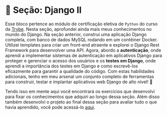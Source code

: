 # :paperclip: Seção: Django II

Esse bloco pertence ao módulo de certificação eletiva de `Python` do curso da [Trybe](https://www.betrybe.com/). Nesta seção, aprofundei ainda mais meus conhecimentos no mundo do Django. Na seção anterior, construi uma aplicação Django completa, com banco de dados MySQL rodando em um contêiner Docker. Utilizei templates para criar um front-end atraente e explorei o Django Rest Framework para desenvolver uma API. Agora, abordo a **autenticação**, onde aprendi a implementar sistemas de autenticação em aplicativos Django para proteger e gerenciar o acesso dos usuários e os **testes em Django**, onde aprendi a importância dos testes em Django e como escrevê-los eficazmente para garantir a qualidade do código. Com estas habilidades adicionais, tenho em meu arsenal um conjunto completo de ferramentas para construir, testar e implantar aplicativos web Django de alto nível! :rocket:

Tendo isso em mente aqui você encontrará os exercícios que desenvolvi para fixar os conhecimentos que adquiri ao longo dessa seção. Além disso também desenvolvi o projeto ao final dessa seção para avaliar tudo o que havia aprendido, você pode acessá-lo [aqui](https://github.com/pedrohxiv/super-portfolio).
